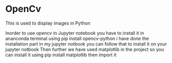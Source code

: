 # OpenCv
This is used to display images in Python

Inorder to use opencv in Jupyter notebook you have to install it in ananconda terminal using
pip install opencv-python 
i have done the installation part in my jupyter notbook you can follow that to install it on your jupyter notbook
Then further we have used matplotlib in the project so you can install it using
pip install matplotlib
then import it

